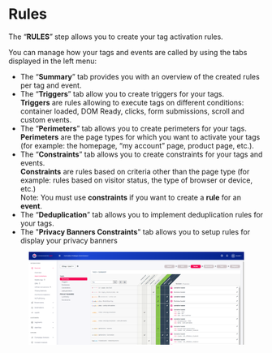 # Rules

The “**RULES**” step allows you to create your tag activation rules.

You can manage how your tags and events are called by using the tabs displayed in the left menu:

* The “**Summary**” tab provides you with an overview of the created rules per tag and event.
* The “**Triggers**” tab allow you to create triggers for your tags.\
  **Triggers** are rules allowing to execute tags on different conditions: container loaded, DOM Ready, clicks, form submissions, scroll and custom events.
* The “**Perimeters**” tab allows you to create perimeters for your tags.\
  **Perimeters** are the page types for which you want to activate your tags (for example: the homepage, “my account” page, product page, etc.).
* The “**Constraints**” tab allows you to create constraints for your tags and events.\
  **Constraints** are rules based on criteria other than the page type (for example: rules based on visitor status, the type of browser or device, etc.)\
  Note: You must use **constraints** if you want to create a **rule** for an **event**.
* The “**Deduplication**” tab allows you to implement deduplication rules for your tags.
* The "**Privacy Banners Constraints**" tab allows you to setup rules for display your privacy banners

<figure><img src="../../../../../../../.gitbook/assets/image (77).png" alt=""><figcaption></figcaption></figure>
